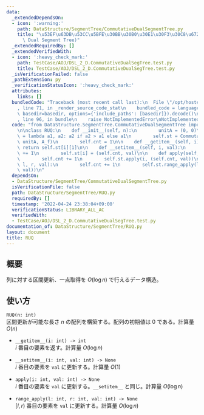 ```yaml
---
data:
  _extendedDependsOn:
  - icon: ':warning:'
    path: DataStructure/SegmentTree/CommutativeDualSegmentTree.py
    title: "\u53EF\u63DB\u53CC\u5BFE\u30BB\u30B0\u30E1\u30F3\u30C8\u6728 (Commutative\
      \ Dual Segment Tree)"
  _extendedRequiredBy: []
  _extendedVerifiedWith:
  - icon: ':heavy_check_mark:'
    path: TestCase/AOJ/DSL_2_D.CommutativeDualSegTree.test.py
    title: TestCase/AOJ/DSL_2_D.CommutativeDualSegTree.test.py
  _isVerificationFailed: false
  _pathExtension: py
  _verificationStatusIcon: ':heavy_check_mark:'
  attributes:
    links: []
  bundledCode: "Traceback (most recent call last):\n  File \"/opt/hostedtoolcache/Python/3.10.4/x64/lib/python3.10/site-packages/onlinejudge_verify/documentation/build.py\"\
    , line 71, in _render_source_code_stat\n    bundled_code = language.bundle(stat.path,\
    \ basedir=basedir, options={'include_paths': [basedir]}).decode()\n  File \"/opt/hostedtoolcache/Python/3.10.4/x64/lib/python3.10/site-packages/onlinejudge_verify/languages/python.py\"\
    , line 96, in bundle\n    raise NotImplementedError\nNotImplementedError\n"
  code: "from DataStructure.SegmentTree.CommutativeDualSegmentTree import CommutativeDualSegmentTree\n\
    \n\nclass RUQ:\n    def __init__(self, n):\n        unitA = (0, 0)\n        A_f\
    \ = lambda a1, a2: a2 if a2 > a1 else a1\n        self.st = CommutativeDualSegmentTree(n,\
    \ unitA, A_f)\n        self.cnt = 1\n\n    def __getitem__(self, i):\n       \
    \ return self.st[i][1]\n\n    def __setitem__(self, i, val):\n        self.cnt\
    \ += 1\n        self.st[i] = (self.cnt, val)\n\n    def apply(self, i, val):\n\
    \        self.cnt += 1\n        self.st.apply(i, (self.cnt, val))\n\n    def range_apply(self,\
    \ l, r, val):\n        self.cnt += 1\n        self.st.range_apply(l, r, (self.cnt,\
    \ val))\n"
  dependsOn:
  - DataStructure/SegmentTree/CommutativeDualSegmentTree.py
  isVerificationFile: false
  path: DataStructure/SegmentTree/RUQ.py
  requiredBy: []
  timestamp: '2022-04-24 23:38:04+09:00'
  verificationStatus: LIBRARY_ALL_AC
  verifiedWith:
  - TestCase/AOJ/DSL_2_D.CommutativeDualSegTree.test.py
documentation_of: DataStructure/SegmentTree/RUQ.py
layout: document
title: RUQ
---
```


## 概要
列に対する区間更新、一点取得を $O(\log n)$ で行えるデータ構造。

## 使い方
`RUQ(n: int)`  
区間更新が可能な長さ $n$ の配列を構築する。配列の初期値は $0$ である。計算量 $O(n)$

- `__getitem__(i: int) -> int`  
$i$ 番目の要素を返す。計算量 $O(\log n)$

- `__setitem__(i: int, val: int) -> None`  
$i$ 番目の要素を `val` に更新する。計算量 $O(1)$

- `apply(i: int, val: int) -> None`  
$i$ 番目の要素を `val` に更新する。`__setitem__` と同じ。計算量 $O(\log n)$

- `range_apply(l: int, r: int, val: int) -> None`  
$[l, r)$ 番目の要素を `val` に更新する。計算量 $O(\log n)$

